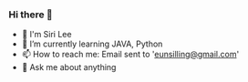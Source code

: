   ### Hi there 👋
- 🐢 I'm Siri Lee
- 🌱 I’m currently learning JAVA, Python
- 📫 How to reach me: Email sent to 'eunsilling@gmail.com'
- 💬 Ask me about anything
  
<!--
**HeySiriLee/HeySiriLee** is a ✨ _special_ ✨ repository because its `README.md` (this file) appears on your GitHub profile.

Here are some ideas to get you started:

- 🔭 I’m currently working on ...
- 🌱 I’m currently learning ...
- 👯 I’m looking to collaborate on ...
- 🤔 I’m looking for help with ...
- 💬 Ask me about ...
- 📫 How to reach me: ...
- 😄 Pronouns: ...
- ⚡ Fun fact: ...
-->
